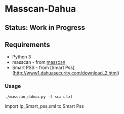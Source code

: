 # Masscan-Dahua

## Status: Work in Progress

## Requirements
- Python 3
- masscan - from [masscan](https://github.com/robertdavidgraham/masscan)
- Smart PSS - from [Smart Pss] (http://www1.dahuasecurity.com/download_2.html)

### Usage
`./masscan_dahua.py -f scan.txt`

import Ip_Smart_pss.xml to Smart Pss

